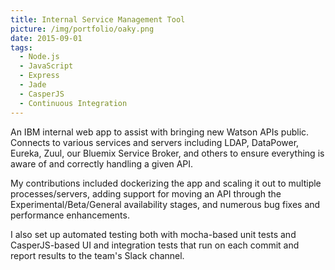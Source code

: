 ```yaml
---
title: Internal Service Management Tool
picture: /img/portfolio/oaky.png
date: 2015-09-01
tags:
  - Node.js
  - JavaScript
  - Express
  - Jade
  - CasperJS
  - Continuous Integration
---
```


An IBM internal web app to assist with bringing new Watson APIs public. 
Connects to various services and servers including LDAP, DataPower, Eureka, Zuul, our Bluemix Service Broker, and others to ensure everything is aware of and correctly handling a given API.

My contributions included dockerizing the app and scaling it out to multiple processes/servers, 
adding support for moving an API through the Experimental/Beta/General availability stages, and numerous bug fixes and performance enhancements.

I also set up automated testing both with mocha-based unit tests and CasperJS-based UI and integration tests that run on each commit and report results to the team's Slack channel.

